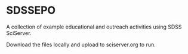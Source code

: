 # SDSSEPO
A collection of example educational and outreach activities using SDSS SciServer.

Download the files locally and upload to sciserver.org to run. 
